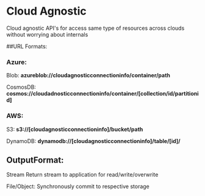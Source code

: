 # Cloud Agnostic
Cloud agnostic API's for access same type of resources across clouds without worrying about internals

##URL Formats:
### Azure:

Blob: **azureblob://cloudagnosticconnectioninfo/container/path**

CosmosDB: **cosmos://cloudadnosticconnectioninfo/container/[collection/id/partitionid]**

### AWS:

S3: **s3://[cloudagnosticconnectioninfo]/bucket/path**

DynamoDB: **dynamodb://[cloudagnosticconnectioninfo]/table/[id]/**


## OutputFormat:

Stream
  Return stream to application for read/write/overwrite

File/Object:
  Synchronously commit to respective storage
